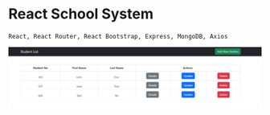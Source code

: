 # React School System

```
React, React Router, React Bootstrap, Express, MongoDB, Axios
```

<img alt="School System" src="https://raw.githubusercontent.com/oguzhanuyanik-sr/react-school-system/master/screenshot.png" />
